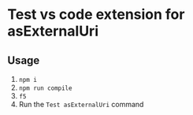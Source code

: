 # Test vs code extension for asExternalUri

## Usage

1. `npm i`
1. `npm run compile`
1. `f5`
1. Run the `Test asExternalUri` command